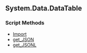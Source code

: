 ## System.Data.DataTable


### Script Methods


* [Import](Import.md)
* [get_JSON](get_JSON.md)
* [get_JSONL](get_JSONL.md)

